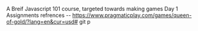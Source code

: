 A Breif Javascript 101 course, targeted towards making games
Day 1 Assignments refrences -- https://www.pragmaticplay.com/games/queen-of-gold/?lang=en&cur=usd#
git p